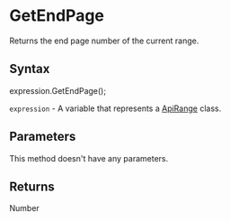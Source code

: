 # GetEndPage

Returns the end page number of the current range.

## Syntax

expression.GetEndPage();

`expression` - A variable that represents a [ApiRange](../ApiRange.md) class.

## Parameters

This method doesn't have any parameters.

## Returns

Number